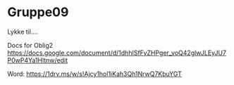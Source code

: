 # Gruppe09
Lykke til....

Docs for Oblig2
https://docs.google.com/document/d/1dhhISfFvZHPger_voQ42glwJLEyJU7P0wP4Ya1Hltnw/edit

Word:
https://1drv.ms/w/s!Ajcy1hol1iKah3Qh1NrwQ7KbuYGT

